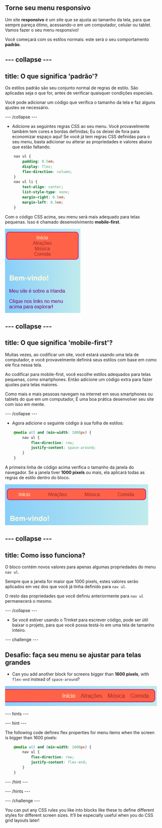 ## Torne seu menu responsivo

Um site **responsivo** é um site que se ajusta ao tamanho da tela, para que sempre pareça ótimo, acessando-o em um computador, celular ou tablet. Vamos fazer o seu menu responsivo!

Você começará com os estilos normais: este será o seu comportamento **padrão**.

## \--- collapse \---

## title: O que significa 'padrão'?

Os estilos padrão são seu conjunto normal de regras de estilo. São aplicadas seja o que for, antes de verificar quaisquer condições especiais.

Você pode adicionar um código que verifica o tamanho da tela e faz alguns ajustes se necessário.

\--- /collapse \---

+ Adicione as seguintes regras CSS ao seu menu. Você provavelmente também tem cores e bordas definidas; Eu os deixei de fora para economizar espaço aqui! Se você já tem regras CSS definidas para o seu menu, basta adicionar ou alterar as propriedades e valores abaixo que estão faltando.

```css
    nav ul {
        padding: 0.5em;
        display: flex;
        flex-direction: column;
    }
    nav ul li {
        text-align: center; 
        list-style-type: none;
        margin-right: 0.5em;
        margin-left: 0.5em;
    }
```

Com o código CSS acima, seu menu será mais adequado para telas pequenas. Isso é chamado desenvolvimento **mobile-first**.

![Itens de menu empilhados verticalmente em uma tela pequena](images/responsiveMenuMobile.png)

## \--- collapse \---

## title: O que significa 'mobile-first'?

Muitas vezes, ao codificar um site, você estará usando uma tela de computador, e você provavelmente definirá seus estilos com base em como ele fica nessa tela.

Ao codificar para mobile-first, você escolhe estilos adequados para telas pequenas, como smartphones. Então adicione um código extra para fazer ajustes para telas maiores.

Como mais e mais pessoas navegam na internet em seus smartphones ou tablets do que em um computador, É uma boa prática desenvolver seu site com isso em mente.

\--- /collapse \---

+ Agora adicione o seguinte código à sua folha de estilos:

```css
    @media all and (min-width: 1000px) {
        nav ul {
            flex-direction: row;
            justify-content: space-around;
        }
    }
```

A primeira linha de código acima verifica o tamanho da janela do navegador. Se a janela tiver **1000 pixels** ou mais, ela aplicará todas as regras de estilo dentro do bloco.

![Itens de menu espaçados igualmente em uma linha em uma tela mais ampla](images/responsiveMenuMedium.png)

## \--- collapse \---

## title: Como isso funciona?

O bloco contém novos valores para apenas algumas propriedades do menu `nav ul`.

Sempre que a janela for maior que 1000 pixels, estes valores serão aplicados em vez dos que você já tinha definido para `nav ul`.

O resto das propriedades que você definiu anteriormente para `nav ul` permanecerá o mesmo.

\--- /collapse \---

+ Se você estiver usando o Trinket para escrever código, pode ser útil baixar o projeto, para que você possa testá-lo em uma tela de tamanho inteiro.

\--- challenge \---

## Desafio: faça seu menu se ajustar para telas grandes

+ Can you add another block for screens bigger than **1600 pixels**, with `flex-end` instead of `space-around`?

![Menu items to the right on a wide screen](images/responsiveMenuWide.png)

\--- hints \---

\--- hint \---

The following code defines flex properties for menu items when the screen is bigger than 1600 pixels:

```css
    @media all and (min-width: 1600px) {
        nav ul {
            flex-direction: row;
            justify-content: flex-end;
        }
    }  
```

\--- /hint \---

\--- /hints \---

\--- /challenge \---

You can put any CSS rules you like into blocks like these to define different styles for different screen sizes. It’ll be especially useful when you do CSS grid layouts later!